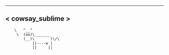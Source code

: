 ________________
< cowsay_sublime >
 ----------------
        \   ^__^
         \  (oo)\_______
            (__)\       )\/\
                ||----w |
                ||     ||
